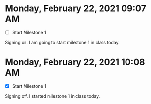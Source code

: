 # Monday, February 22, 2021 09:07 AM
- [ ] Start Milestone 1

Signing on. I am going to start milestone 1 in class today.

# Monday, February 22, 2021 10:08 AM
- [X] Start Milestone 1

Signing off. I started milestone 1 in class today.

